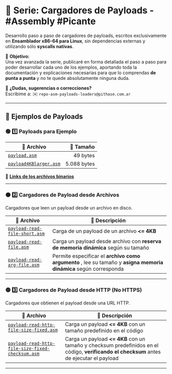 # 🚀 Serie: Cargadores de Payloads - #Assembly #Picante

Desarrollo paso a paso de cargadores de payloads, escritos exclusivamente en **Ensamblador x86-64 para Linux**, sin dependencias externas y utilizando sólo **syscalls nativas**.

📌 **Objetivo:**  
Una vez avanzada la serie, publicaré en forma detallada el paso a paso para poder desarrollar cada uno de los ejemplos, aportando toda la documentación y explicaciones necesarias para que lo comprendas **de punta a punta** y no te quede absolutamente ninguna duda.

💬 **¿Dudas, sugerencias o correcciones?**  
Escribime a: ✉️ `repo-asm-payloads-loaders@pithase.com.ar`

---

## 📂 **Ejemplos de Payloads**

### 🟢 **1️⃣ Payloads para Ejemplo**

| 🔗 Archivo | 📏 Tamaño |
|------------|---------:|
| [`payload.asm`](https://github.com/Pithase/asm-payloads-loaders/blob/main/payload.asm) | 49 bytes |
| [`payload4KBlarger.asm`](https://github.com/Pithase/asm-payloads-loaders/blob/main/payload4KBlarger.asm) | 5.088 bytes |

📎 **[Links de los archivos binarios](https://github.com/Pithase/asm-payloads-loaders/tree/main/bin)**  

---

### 🟠 **2️⃣ Cargadores de Payload desde Archivos**
Cargadores que leen un payload desde un archivo en disco.

| 🔗 Archivo | 📄 Descripción |
|------------|---------------|
| [`payload-read-file-short.asm`](https://github.com/Pithase/asm-payloads-loaders/blob/main/payload-read-file-short.asm) | Carga de un payload de un archivo **<= 4KB** |
| [`payload-read-file.asm`](https://github.com/Pithase/asm-payloads-loaders/blob/main/payload-read-file.asm) | Carga un payload desde archivo con **reserva de memoria dinámica** según su tamaño |
| [`payload-read-arg-file.asm`](https://github.com/Pithase/asm-payloads-loaders/blob/main/payload-read-arg-file.asm) | Permite especificar el **archivo como argumento** , lee su tamaño y **asigna memoria dinámica** según corresponda |

---

### 🟡 **3️⃣ Cargadores de Payload desde HTTP (No HTTPS)**
Cargadores que obtienen el payload desde una URL HTTP.

| 🔗 Archivo | 📄 Descripción |
|------------|---------------|
| [`payload-read-http-file-size-fixed.asm`](https://github.com/Pithase/asm-payloads-loaders/blob/main/payload-read-http-file-size-fixed.asm) | Carga un payload **<= 4KB** con un tamaño predefinido en el código |
| [`payload-read-http-file-size-fixed-checksum.asm`](https://github.com/Pithase/asm-payloads-loaders/blob/main/payload-read-http-file-size-fixed-checksum.asm) | Carga un payload **<= 4KB** con un tamaño y checksum predefinidos en el código, **verificando el checksum** antes de ejecutar el payload |

--- 
